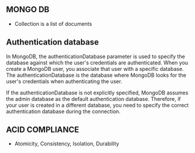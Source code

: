 ## MONGO DB
- Collection is a list of documents

## Authentication database
In MongoDB, the authenticationDatabase parameter is used to specify the database against which the user's credentials are authenticated. When you create a MongoDB user, you associate that user with a specific database. The authenticationDatabase is the database where MongoDB looks for the user's credentials when authenticating the user.

If the authenticationDatabase is not explicitly specified, MongoDB assumes the admin database as the default authentication database. Therefore, if your user is created in a different database, you need to specify the correct authentication database during the connection.

## ACID COMPLIANCE
- Atomicity, Consistency, Isolation, Durability